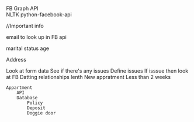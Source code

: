 

FB Graph API   
NLTK 
python-facebook-api


//Important info 

email to look up in FB api

marital status
age

Address


Look at form data See if there's any issues
Define issues
If isssue then look at FB 
Datting relationships lenth
New appratment
Less than 2 weeks




    Appartment
        API 
        Database
            Policy 
            Deposit 
            Doggie door